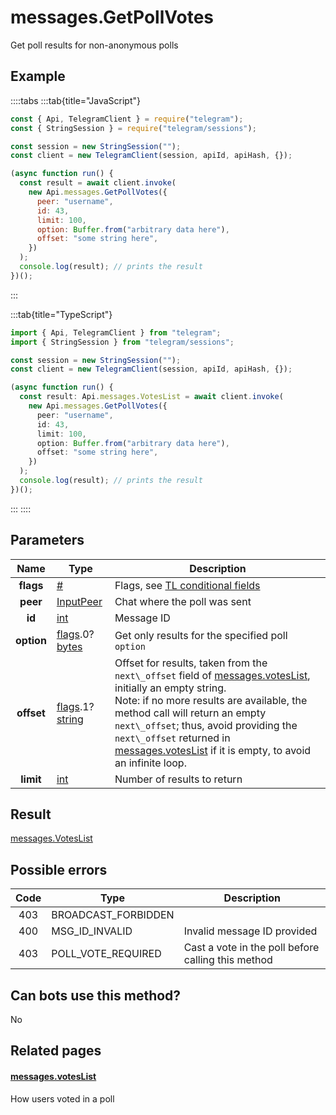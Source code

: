 # messages.GetPollVotes

Get poll results for non-anonymous polls

## Example

::::tabs
:::tab{title="JavaScript"}

```js
const { Api, TelegramClient } = require("telegram");
const { StringSession } = require("telegram/sessions");

const session = new StringSession("");
const client = new TelegramClient(session, apiId, apiHash, {});

(async function run() {
  const result = await client.invoke(
    new Api.messages.GetPollVotes({
      peer: "username",
      id: 43,
      limit: 100,
      option: Buffer.from("arbitrary data here"),
      offset: "some string here",
    })
  );
  console.log(result); // prints the result
})();
```

:::

:::tab{title="TypeScript"}

```ts
import { Api, TelegramClient } from "telegram";
import { StringSession } from "telegram/sessions";

const session = new StringSession("");
const client = new TelegramClient(session, apiId, apiHash, {});

(async function run() {
  const result: Api.messages.VotesList = await client.invoke(
    new Api.messages.GetPollVotes({
      peer: "username",
      id: 43,
      limit: 100,
      option: Buffer.from("arbitrary data here"),
      offset: "some string here",
    })
  );
  console.log(result); // prints the result
})();
```

:::
::::

## Parameters

|    Name    | Type                                                                                                                           | Description                                                                                                                                                                                                                                                                                                                                                                                                                                           |
| :--------: | ------------------------------------------------------------------------------------------------------------------------------ | ----------------------------------------------------------------------------------------------------------------------------------------------------------------------------------------------------------------------------------------------------------------------------------------------------------------------------------------------------------------------------------------------------------------------------------------------------- |
| **flags**  | [#](https://core.telegram.org/type/%23)                                                                                        | Flags, see [TL conditional fields](https://core.telegram.org/mtproto/TL-combinators#conditional-fields)                                                                                                                                                                                                                                                                                                                                               |
|  **peer**  | [InputPeer](https://core.telegram.org/type/InputPeer)                                                                          | Chat where the poll was sent                                                                                                                                                                                                                                                                                                                                                                                                                          |
|   **id**   | [int](https://core.telegram.org/type/int)                                                                                      | Message ID                                                                                                                                                                                                                                                                                                                                                                                                                                            |
| **option** | [flags](https://core.telegram.org/mtproto/TL-combinators#conditional-fields).0?[bytes](https://core.telegram.org/type/bytes)   | Get only results for the specified poll `option`                                                                                                                                                                                                                                                                                                                                                                                                      |
| **offset** | [flags](https://core.telegram.org/mtproto/TL-combinators#conditional-fields).1?[string](https://core.telegram.org/type/string) | Offset for results, taken from the `next\_offset` field of [messages.votesList](https://core.telegram.org/constructor/messages.votesList), initially an empty string. <br>Note: if no more results are available, the method call will return an empty `next\_offset`; thus, avoid providing the `next\_offset` returned in [messages.votesList](https://core.telegram.org/constructor/messages.votesList) if it is empty, to avoid an infinite loop. |
| **limit**  | [int](https://core.telegram.org/type/int)                                                                                      | Number of results to return                                                                                                                                                                                                                                                                                                                                                                                                                           |

## Result

[messages.VotesList](https://core.telegram.org/type/messages.VotesList)

## Possible errors

| Code | Type                | Description                                        |
| :--: | ------------------- | -------------------------------------------------- |
| 403  | BROADCAST_FORBIDDEN |
| 400  | MSG_ID_INVALID      | Invalid message ID provided                        |
| 403  | POLL_VOTE_REQUIRED  | Cast a vote in the poll before calling this method |

## Can bots use this method?

No

## Related pages

#### [messages.votesList](https://core.telegram.org/constructor/messages.votesList)

How users voted in a poll
